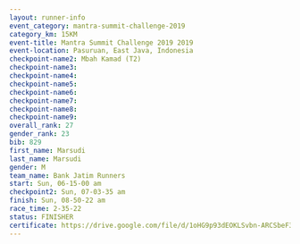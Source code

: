 ```yaml
---
layout: runner-info 
event_category: mantra-summit-challenge-2019 
category_km: 15KM 
event-title: Mantra Summit Challenge 2019 2019 
event-location: Pasuruan, East Java, Indonesia 
checkpoint-name2: Mbah Kamad (T2) 
checkpoint-name3: 
checkpoint-name4: 
checkpoint-name5: 
checkpoint-name6: 
checkpoint-name7: 
checkpoint-name8: 
checkpoint-name9: 
overall_rank: 27
gender_rank: 23
bib: 829
first_name: Marsudi
last_name: Marsudi
gender: M
team_name: Bank Jatim Runners
start: Sun, 06-15-00 am
checkpoint2: Sun, 07-03-35 am
finish: Sun, 08-50-22 am
race_time: 2-35-22
status: FINISHER
certificate: https://drive.google.com/file/d/1oHG9p93dEOKLSvbn-ARCSbeF3I-ResJ7/view?usp=sharing
---
```


